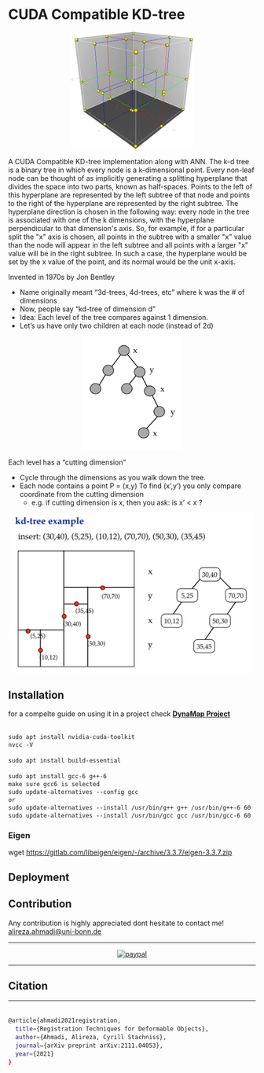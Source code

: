 # CUDA Compatible KD-tree

<p align="center">
    <img src="data/3dtree.png?raw=true" width="250" title="3dtree">
</p>

A CUDA Compatible KD-tree implementation along with ANN. The k-d tree is a binary tree in which every node is a k-dimensional point. Every non-leaf node can be thought of as implicitly generating a splitting hyperplane that divides the space into two parts, known as half-spaces. Points to the left of this hyperplane are represented by the left subtree of that node and points to the right of the hyperplane are represented by the right subtree. The hyperplane direction is chosen in the following way: every node in the tree is associated with one of the k dimensions, with the hyperplane perpendicular to that dimension's axis. So, for example, if for a particular split the "x" axis is chosen, all points in the subtree with a smaller "x" value than the node will appear in the left subtree and all points with a larger "x" value will be in the right subtree. In such a case, the hyperplane would be set by the x value of the point, and its normal would be the unit x-axis.


Invented in 1970s by Jon Bentley
* Name originally meant “3d-trees, 4d-trees, etc” where k was the # of dimensions
* Now, people say “kd-tree of dimension d”
* Idea: Each level of the tree compares against 1 dimension.
* Let’s us have only two children at each node (instead of 2d)

<p align="center">
    <img src="data/simple.png?raw=true" width="200" title="3dtree">
</p>

Each level has a “cutting
dimension”
* Cycle through the dimensions as you walk down the tree.
* Each node contains a point P = (x,y) To find (x’,y’) you only compare coordinate from the cutting dimension 
    * e.g. if cutting dimension is x, then you ask: is x’ < x ?

<p align="center">
    <img src="data/details.png?raw=true" width="500" title="3dtree">
</p>
</p>



## Installation

for a compelte guide on using it in a project check [**DynaMap Project**](https://github.com/alirezaahmadi/dynamap)

```

sudo apt install nvidia-cuda-toolkit
nvcc -V

sudo apt install build-essential

sudo apt install gcc-6 g++-6
make sure gcc6 is selected
sudo update-alternatives --config gcc
or
sudo update-alternatives --install /usr/bin/g++ g++ /usr/bin/g++-6 60
sudo update-alternatives --install /usr/bin/gcc gcc /usr/bin/gcc-6 60
```


### Eigen
wget https://gitlab.com/libeigen/eigen/-/archive/3.3.7/eigen-3.3.7.zip 

## Deployment

## **Contribution**

Any contribution is highly appreciated 
dont hesitate to contact me! 
alireza.ahmadi@uni-bonn.de



---

<div align="center">
  
[![paypal](https://pics.paypal.com/00/s/NGRhNWNlODUtMzZlOS00MjJhLTg2NDEtMzNiNzczMTZkMDU4/file.PNG)](https://www.paypal.com/donate/?hosted_button_id=23TQAZ9MSLAUU)

</div>

---


## Citation
---

```bash

@article{ahmadi2021registration,
  title={Registration Techniques for Deformable Objects},
  author={Ahmadi, Alireza, Cyrill Stachniss},
  journal={arXiv preprint arXiv:2111.04053},
  year={2021}
}

```
